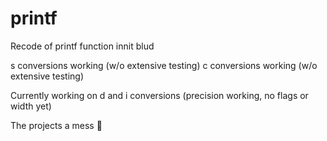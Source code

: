 # printf
Recode of printf function innit blud

s conversions working (w/o extensive testing)
c conversions working (w/o extensive testing)

Currently working on d and i conversions (precision working, no flags or width yet)

The projects a mess 🥳
